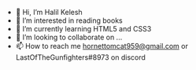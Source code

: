 - 👋 Hi, I’m Halil Kelesh
- 👀 I’m interested in reading books
- 🌱 I’m currently learning HTML5 and CSS3
- 💞️ I’m looking to collaborate on ...
- 📫 How to reach me hornettomcat959@gmail.com or LastOfTheGunfighters#8973 on discord

<!---
HalilKelew/HalilKelew is a ✨ special ✨ repository because its `README.md` (this file) appears on your GitHub profile.
You can click the Preview link to take a look at your changes.
--->
